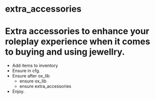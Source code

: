 # extra_accessories
# Extra accessories to enhance your roleplay experience when it comes to buying and using jewellry.

- Add items to inventory
- Ensure in cfg.
- Ensure after ox_lib
  - ensure ox_lib
  - ensure extra_accessories
- Enjoy.
